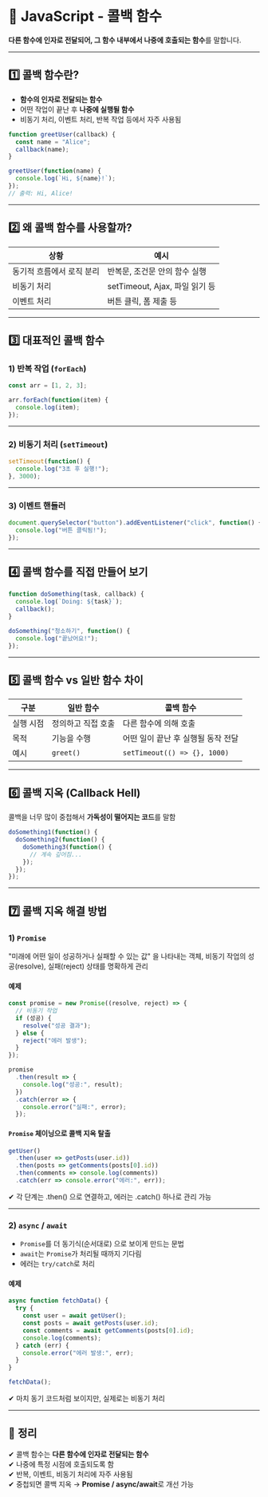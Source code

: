 # 🔁 JavaScript - 콜백 함수

**다른 함수에 인자로 전달되어, 그 함수 내부에서 나중에 호출되는 함수**를 말합니다.

---

## 1️⃣ 콜백 함수란?

- **함수의 인자로 전달되는 함수**
- 어떤 작업이 끝난 후 **나중에 실행될 함수**
- 비동기 처리, 이벤트 처리, 반복 작업 등에서 자주 사용됨

```js
function greetUser(callback) {
  const name = "Alice";
  callback(name);
}

greetUser(function(name) {
  console.log(`Hi, ${name}!`);
});
// 출력: Hi, Alice!
```

---

## 2️⃣ 왜 콜백 함수를 사용할까?

| 상황 | 예시 |
|------|------|
| 동기적 흐름에서 로직 분리 | 반복문, 조건문 안의 함수 실행 |
| 비동기 처리 | setTimeout, Ajax, 파일 읽기 등 |
| 이벤트 처리 | 버튼 클릭, 폼 제출 등 |

---

## 3️⃣ 대표적인 콜백 함수

### 1) 반복 작업 (`forEach`)

```js
const arr = [1, 2, 3];

arr.forEach(function(item) {
  console.log(item);
});
```

---

### 2) 비동기 처리 (`setTimeout`)

```js
setTimeout(function() {
  console.log("3초 후 실행!");
}, 3000);
```

---

### 3) 이벤트 핸들러

```js
document.querySelector("button").addEventListener("click", function() {
  console.log("버튼 클릭됨!");
});
```

---

## 4️⃣ 콜백 함수를 직접 만들어 보기

```js
function doSomething(task, callback) {
  console.log(`Doing: ${task}`);
  callback();
}

doSomething("청소하기", function() {
  console.log("끝났어요!");
});
```

---

## 5️⃣ 콜백 함수 vs 일반 함수 차이

| 구분 | 일반 함수 | 콜백 함수 |
|------|-----------|------------|
| 실행 시점 | 정의하고 직접 호출 | 다른 함수에 의해 호출 |
| 목적 | 기능을 수행 | 어떤 일이 끝난 후 실행될 동작 전달 |
| 예시 | `greet()` | `setTimeout(() => {}, 1000)` |

---

## 6️⃣ 콜백 지옥 (Callback Hell)

콜백을 너무 많이 중첩해서 **가독성이 떨어지는 코드**를 말함

```js
doSomething1(function() {
  doSomething2(function() {
    doSomething3(function() {
      // 계속 깊어짐...
    });
  });
});
```

---

## 7️⃣ 콜백 지옥 해결 방법

### 1) `Promise`

"미래에 어떤 일이 성공하거나 실패할 수 있는 값" 을 나타내는 객체, 비동기 작업의 성공(resolve), 실패(reject) 상태를 명확하게 관리

#### 예제
```js
const promise = new Promise((resolve, reject) => {
  // 비동기 작업
  if (성공) {
    resolve("성공 결과");
  } else {
    reject("에러 발생");
  }
});

promise
  .then(result => {
    console.log("성공:", result);
  })
  .catch(error => {
    console.error("실패:", error);
  });
```

#### `Promise` 체이닝으로 콜백 지옥 탈출

```js
getUser()
  .then(user => getPosts(user.id))
  .then(posts => getComments(posts[0].id))
  .then(comments => console.log(comments))
  .catch(err => console.error("에러:", err));
```

✔ 각 단계는 .then() 으로 연결하고, 에러는 .catch() 하나로 관리 가능

---

### 2) `async` / `await`

- `Promise`를 더 동기식(순서대로) 으로 보이게 만드는 문법
- `await`는 `Promise`가 처리될 때까지 기다림
- 에러는 `try/catch`로 처리

#### 예제

```js
async function fetchData() {
  try {
    const user = await getUser();
    const posts = await getPosts(user.id);
    const comments = await getComments(posts[0].id);
    console.log(comments);
  } catch (err) {
    console.error("에러 발생:", err);
  }
}

fetchData();
```

✔ 마치 동기 코드처럼 보이지만, 실제로는 비동기 처리

---

## 🎯 정리

✔ 콜백 함수는 **다른 함수에 인자로 전달되는 함수**  
✔ 나중에 특정 시점에 호출되도록 함  
✔ 반복, 이벤트, 비동기 처리에 자주 사용됨  
✔ 중첩되면 콜백 지옥 → **Promise / async/await**로 개선 가능

